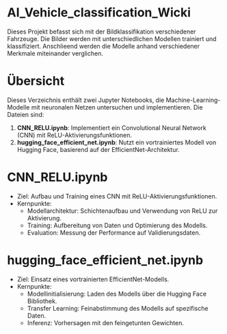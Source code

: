 # AI_Vehicle_classification_Wicki
Dieses Projekt befasst sich mit der Bildklassifikation verschiedener Fahrzeuge.
Die Bilder werden mit unterschiedlichen Modellen trainiert und klassifiziert.
Anschlieend werden die Modelle anhand verschiedener Merkmale miteinander verglichen.

# Übersicht
Dieses Verzeichnis enthält zwei Jupyter Notebooks, die Machine-Learning-Modelle mit neuronalen Netzen untersuchen und implementieren. Die Dateien sind:

1. **CNN_RELU.ipynb**: Implementiert ein Convolutional Neural Network (CNN) mit ReLU-Aktivierungsfunktionen.
2. **hugging_face_efficient_net.ipynb**: Nutzt ein vortrainiertes Modell von Hugging Face, basierend auf der EfficientNet-Architektur.

# CNN_RELU.ipynb
- Ziel: Aufbau und Training eines CNN mit ReLU-Aktivierungsfunktionen.
- Kernpunkte:
  - Modellarchitektur: Schichtenaufbau und Verwendung von ReLU zur Aktivierung.
  - Training: Aufbereitung von Daten und Optimierung des Modells.
  - Evaluation: Messung der Performance auf Validierungsdaten.

# hugging_face_efficient_net.ipynb
- Ziel: Einsatz eines vortrainierten EfficientNet-Modells.
- Kernpunkte:
  - Modellinitialisierung: Laden des Modells über die Hugging Face Bibliothek.
  - Transfer Learning: Feinabstimmung des Modells auf spezifische Daten.
  - Inferenz: Vorhersagen mit den feingetunten Gewichten.